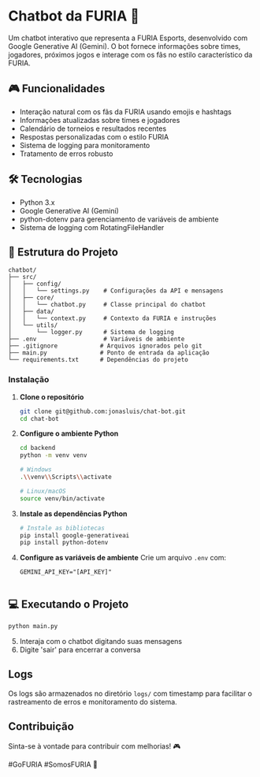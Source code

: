 # Chatbot da FURIA 🐺

Um chatbot interativo que representa a FURIA Esports, desenvolvido com Google Generative AI (Gemini). O bot fornece informações sobre times, jogadores, próximos jogos e interage com os fãs no estilo característico da FURIA.

## 🎮 Funcionalidades

- Interação natural com os fãs da FURIA usando emojis e hashtags
- Informações atualizadas sobre times e jogadores
- Calendário de torneios e resultados recentes
- Respostas personalizadas com o estilo FURIA
- Sistema de logging para monitoramento
- Tratamento de erros robusto

## 🛠️ Tecnologias

- Python 3.x
- Google Generative AI (Gemini)
- python-dotenv para gerenciamento de variáveis de ambiente
- Sistema de logging com RotatingFileHandler

## 📁 Estrutura do Projeto

```plaintext
chatbot/
├── src/
│   ├── config/
│   │   └── settings.py    # Configurações da API e mensagens
│   ├── core/
│   │   └── chatbot.py     # Classe principal do chatbot
│   ├── data/
│   │   └── context.py     # Contexto da FURIA e instruções
│   └── utils/
│       └── logger.py      # Sistema de logging
├── .env                   # Variáveis de ambiente
├── .gitignore            # Arquivos ignorados pelo git
├── main.py               # Ponto de entrada da aplicação
└── requirements.txt      # Dependências do projeto
```

### Instalação

1. **Clone o repositório**
    
    ```bash
    git clone git@github.com:jonasluis/chat-bot.git
    cd chat-bot
    
    ```
    
2. **Configure o ambiente Python**
    
    ```bash
    cd backend
    python -m venv venv
    
    # Windows
    .\\venv\\Scripts\\activate
    
    # Linux/macOS
    source venv/bin/activate
    
    ```
    
3. **Instale as dependências Python**
    
    ```bash
    # Instale as bibliotecas
    pip install google-generativeai
    pip install python-dotenv
    
    ```
    
4. **Configure as variáveis de ambiente**
Crie um arquivo `.env` com:
    
    ```
    GEMINI_API_KEY="[API_KEY]"
   
    
    ``` 

## 💻 Executando o Projeto

```bash
python main.py
```

5. Interaja com o chatbot digitando suas mensagens
6. Digite 'sair' para encerrar a conversa

## Logs

Os logs são armazenados no diretório `logs/` com timestamp para facilitar o rastreamento de erros e monitoramento do sistema.

## Contribuição

Sinta-se à vontade para contribuir com melhorias! 🎮

#GoFURIA #SomosFURIA 🐺